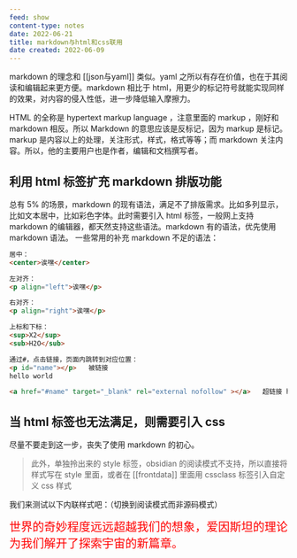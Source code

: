 ```yaml
---
feed: show
content-type: notes
date: 2022-06-21
title: markdown与html和css联用
date created: 2022-06-09
---
```


markdown 的理念和 [[json与yaml]] 类似。yaml 之所以有存在价值，也在于其阅读和编辑起来更方便。markdown 相比于 html，用更少的标记符号就能实现同样的效果，对内容的侵入性低，进一步降低输入摩擦力。

HTML 的全称是 hypertext markup language ，注意里面的 markup ，刚好和 markdown 相反。所以 Markdown 的意思应该是反标记，因为 markup 是标记。markup 是内容以上的处理，关注形式，样式，格式等等；而 markdown 关注内容。所以，他的主要用户也是作者，编辑和文档撰写者。

## 利用 html 标签扩充 markdown 排版功能

总有 5% 的场景，markdown 的现有语法，满足不了排版需求。比如多列显示，比如文本居中，比如彩色字体。此时需要引入 html 标签，一般网上支持 markdown 的编辑器，都天然支持这些语法。markdown 有的语法，优先使用 markdown 语法。
一些常用的补充 markdown 不足的语法：

```html
居中：
<center>诶嘿</center>

左对齐：
<p align="left">诶嘿</p>

右对齐：
<p align="right">诶嘿</p>

上标和下标：
<sup>X2</sup>
<sub>H2O</sub>

通过#，点击链接，页面内跳转到对应位置：
<p id="name"></p>	被链接	
hello world

<a href="#name" target="_blank" rel="external nofollow" ></a>	超链接	hello world
```

## 当 html 标签也无法满足，则需要引入 css

尽量不要走到这一步，丧失了使用 markdown 的初心。

> 此外，单独拎出来的 style 标签，obsidian 的阅读模式不支持，所以直接将样式写在 style 里面，或者在 [[frontdata]] 里面用 cssclass 标签引入自定义 css 样式

我们来测试以下内联样式吧：（切换到阅读模式而非源码模式）

<div style="color: red; font-size: 1.5em;">
世界的奇妙程度远远超越我们的想象，爱因斯坦的理论为我们解开了探索宇宙的新篇章。
<div/>
